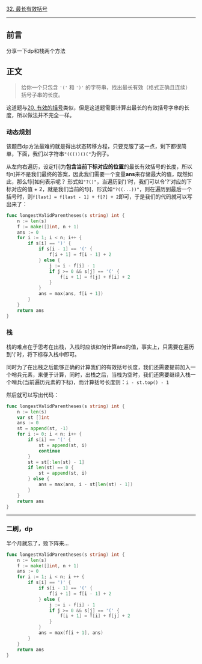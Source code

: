 [32. 最长有效括号](https://leetcode.cn/problems/longest-valid-parentheses/)

----

## 前言

分享一下dp和栈两个方法

## 正文

>给你一个只包含 `'('` 和 `')'` 的字符串，找出最长有效（格式正确且连续）括号子串的长度。

这道题与[20. 有效的括号](https://leetcode.cn/problems/valid-parentheses/)类似，但是这道题需要计算出最长的有效括号字串的长度，所以做法并不完全一样。

### 动态规划

该题目dp方法最难的就是得出状态转移方程，只要克服了这一点，剩下都很简单，下面，我们以字符串`"((())()("`为例子。

从左向右遍历，设定f[i]为**包含当前下标对应的位置**的最长有效括号的长度，所以f[n]并不是我们最终的答案，因此我们需要一个变量**ans**来存储最大的值，既然如此，那么f[i]如何表示呢？
形式如`"?()"`，当遍历到')'时，我们可以令'?'对应的下标对应的值 + 2，就是我们当前的f[i]，形式如`"?((...))"`，则在遍历到最后一个括号时，则`f[last] = f[last - 1] + f[?] + 2`即可，于是我们的代码就可以写出来了：

```go
func longestValidParentheses(s string) int {
    n := len(s)
    f := make([]int, n + 1)
    ans := 0
    for i := 1; i < n; i++ {
        if s[i] == ')' {
            if s[i - 1] == '(' {
                f[i + 1] = f[i - 1] + 2
            } else {
                j := i - f[i] - 1
                if j >= 0 && s[j] == '(' {
                    f[i + 1] = f[j] + f[i] + 2
                }
            }
            ans = max(ans, f[i + 1])
        }
    }
    return ans
}
```

### 栈

栈的难点在于思考在出栈，入栈时应该如何计算ans的值，事实上，只需要在遍历到'('时，将下标存入栈中即可。

同时为了在出栈之后能够正确的计算我们的有效括号长度，我们还需要提前加入一个哨兵元素，来便于计算，同时，出栈之后，当栈为空时，我们还需要继续入栈一个哨兵(当前遍历元素的下标)，而计算括号长度则：`i - st.top() - 1`

然后就可以写出代码：

```go
func longestValidParentheses(s string) int {
    n := len(s)
    var st []int
    ans := 0
    st = append(st, -1)
    for i := 0; i < n; i++ {
        if s[i] == '(' {
            st = append(st, i)
            continue
        }
        st = st[:len(st) - 1]
        if len(st) == 0 {
            st = append(st, i)
        } else {
            ans = max(ans, i - st[len(st) - 1])
        }
    }
    return ans
}
```

----

### 二刷，dp

半个月就忘了，败下阵来...

```go
func longestValidParentheses(s string) int {
    n := len(s)
    f := make([]int, n + 1)
    ans := 0
    for i := 1; i < n; i ++ {
        if s[i] == ')' {
            if s[i - 1] == '(' {
                f[i + 1] = f[i - 1] + 2
            } else {
                j := i - f[i] - 1
                if j >= 0 && s[j] == '(' {
                    f[i + 1] = f[i] + f[j] + 2
                }
            }
            ans = max(f[i + 1], ans)
        }
    }
    return ans
}
```

